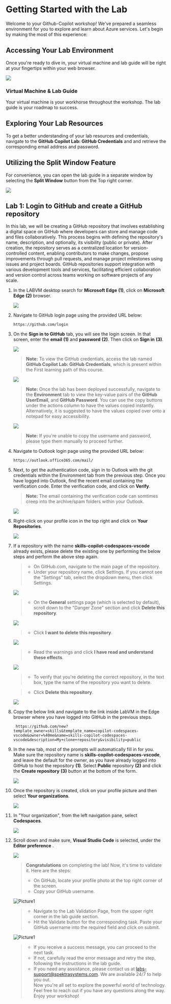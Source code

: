 # Getting Started with the Lab
 
Welcome to your Github-Copilot workshop! We've prepared a seamless environment for you to explore and learn about Azure services. Let's begin by making the most of this experience:
 
## **Accessing Your Lab Environment**
 
Once you're ready to dive in, your virtual machine and lab guide will be right at your fingertips within your web browser.
 
   ![](../media/getstart324.png)

### **Virtual Machine & Lab Guide**
 
Your virtual machine is your workhorse throughout the workshop. The lab guide is your roadmap to success.
 
## **Exploring Your Lab Resources**
 
To get a better understanding of your lab resources and credentials, navigate to the **GitHub Copilot Lab: GitHub Credentials** and and retrieve the corresponding email address and password.
 
## **Utilizing the Split Window Feature**
 
For convenience, you can open the lab guide in a separate window by selecting the **Split Window** button from the Top right corner.
 
   ![](../media/higher.png)
  
## Lab 1: Login to GitHub and create a GitHub repository

In this lab, we will be creating a GitHub repository that involves establishing a digital space on GitHub where developers can store and manage code and files collaboratively. This process begins with defining the repository's name, description, and optionally, its visibility (public or private). After creation, the repository serves as a centralized location for version-controlled content, enabling contributors to make changes, propose improvements through pull requests, and manage project milestones using issues and project boards. GitHub repositories support integration with various development tools and services, facilitating efficient collaboration and version control across teams working on software projects of any scale.

1. In the LABVM desktop search for **Microsoft Edge** **(1)**, click on **Microsoft Edge** **(2)** browser.

   ![](../media/Edge.png)

1. Navigate to GitHub login page using the provided URL below:
   ```
   https://github.com/login
   ```
   
1. On the **Sign in to GitHub** tab, you will see the login screen. In that screen, enter the  **email** **(1)** and **password** **(2)**. Then click on **Sign in** **(3)**. 

   ![](../media/github-login.png)
          
   >**Note:** To view the GitHub credentials, access the lab named **GitHub Copilot Lab: GitHub Credentials**, which is present within the First learning path of this course.

      ![](../media/credsfile.png)

   >**Note:** Once the lab has been deployed successfully, navigate to the **Environment** tab to view the key-value pairs of the **GitHub UserEmail**, and **GitHub Password**. You can use the copy buttons under the actions column to have the values copied instantly. Alternatively, it is suggested to have the values copied over onto a notepad for easy accessibility. 

     ![](../media/envt12.png)
   
   >**Note:** If you're unable to copy the username and password, please type them manually to proceed further.
   
1. Navigate to Outlook login page using the provided URL below:
   ```
   https://outlook.office365.com/mail/
   ```
1. Next, to get the authentication code, sign in to Outlook with the git credentials within the Environment tab from the previous step. Once you have logged into Outlook, find the recent email containing the verification code. Enter the verification code, and click on **Verify**.

   >**Note:** The email containing the verification code can somtimes creep into the archive/spam folders within your Outlook.

   ![](../media/authgit.png)

1. Right-click on your profile icon in the top right and click on **Your Repositories**.

   ![](../media/l2.2.png)

1. If a repository with the name **skills-copilot-codespaces-vscode** already exists, please delete the existing one by performing the below steps and perform the above step again.

    > - On GitHub.com, navigate to the main page of the repository.
    > - Under your repository name, click  Settings. If you cannot see the "Settings" tab, select the  dropdown menu, then click Settings.
    
      ![](../media/2.png)

    > - On the **General** settings page (which is selected by default), scroll down to the "Danger Zone" section and click **Delete this repository**.
     
      ![](../media/4.png)

    > - Click **I want to delete this repository**.
 
      ![](../media/5.png)

    > - Read the warnings and click **I have read and understand these effects**.

      ![](../media/6.png)

    >  - To verify that you're deleting the correct repository, in the text box, type the name of the repository you want to delete.

    >  - Click **Delete this repository**.

      ![](../media/7.png)

1. Copy the below link and navigate to the link inside LabVM in the Edge browser where you have logged into GitHub in the previous steps.

   <!-- For start course, run in JavaScript:
   'https://github.com/new?' + new URLSearchParams({
     template_owner: 'skills',
     template_name: 'copilot-codespaces-vscode',
     owner: '@me',
     name: 'skills-copilot-codespaces-vscode',
     description: 'My clone repository',
     visibility: 'public',
   }).toString()
   -->
   
   ```
    https://github.com/new?template_owner=skills&template_name=copilot-codespaces-vscode&owner=%40me&name=skills-copilot-codespaces-vscode&description=My+clone+repository&visibility=public
   ```   

1. In the new tab, most of the prompts will automatically fill in for you. Make sure the  repository name is  **skills-copilot-codespaces-vscode**, and leave the default for the owner, as you have already logged into GitHub to host the repository **(1)**. Select **Public** repository **(2)** and click the **Create repository** **(3)** button at the bottom of the form.

   ![](../media/skills-new-repo.png)

1. Once the repository is created, click on your profile picture and then select **Your organizations**.

   ![](../media/organization.png)

1. In "Your organization", from the left navigation pane, select **Codespaces**.

   ![](../media/codespace.png)

1. Scroll down and make sure, **Visual Studio Code** is selected, under the **Editor preference** .

   ![](../media/vscode1.png)

     <validation step="948d3cfc-c5ed-4c19-9f70-58c55cfdfc0e" />

    > **Congratulations** on completing the lab! Now, it's time to validate it. Here are the steps:
    > - On GitHub, locate your profile photo at the top right corner of the screen.
    > - Copy your GitHub username.

    ![Picture1](../media/gihubuser15.png)

    > - Navigate to the Lab Validation Page, from the upper right corner in the lab guide section.
    > - Hit the Validate button for the corresponding task. Paste your GitHub username into the required field and click on submit.

    ![Picture1](../media/gihubuser115.png)

    > - If you receive a success message, you can proceed to the next task. 
    > - If not, carefully read the error message and retry the step, following the instructions in the lab guide.
    > - If you need any assistance, please contact us at labs-support@spektrasystems.com. We are available 24/7 to help you out.    
Now you're all set to explore the powerful world of technology. Feel free to reach out if you have any questions along the way. Enjoy your workshop!
